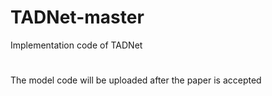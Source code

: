 # TADNet-master
Implementation code of TADNet
# 
The model code will be uploaded after the paper is accepted
